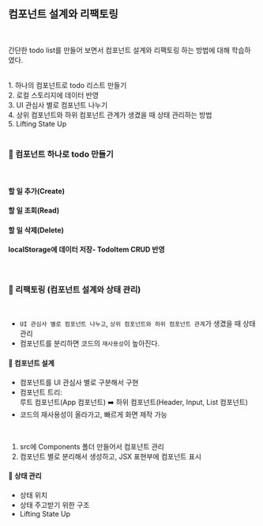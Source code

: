 ## 컴포넌트 설계와 리팩토링
<br>

간단한 todo list를 만들어 보면서 컴포넌트 설계와 리팩토링 하는 방법에 대해 학습하였다.

<br>
1. 하나의 컴포넌트로 todo 리스트 만들기<br>
2. 로컬 스토리지에 데이터 반영 <br>
3. UI 관심사 별로 컴포넌트 나누기</br>
4. 상위 컴포넌트와 하위 컴포넌트 관계가 생겼을 때 상태 관리하는 방법</br>
5. Lifting State Up
<br><br>

### 📅 컴포넌트 하나로 todo 만들기
<br>

#### 할 일 추가(Create)<br>
#### 할 일 조회(Read)<br>
#### 할 일 삭제(Delete)<br>
#### localStorage에 데이터 저장- TodoItem CRUD 반영
<br>

### 📅 리팩토링 (컴포넌트 설계와 상태 관리)
<br>

- `UI 관심사 별로 컴포넌트 나누고`, `상위 컴포넌트와 하위 컴포넌트 관계`가 생겼을 때 상태 관리<br>
- 컴포넌트를 분리하면 코드의 `재사용성`이 높아진다.

#### 🚀 컴포넌트 설계
- 컴포넌트를 UI 관심사 별로 구분해서 구현
- 컴포넌트 트리:<br>
  루트 컴포넌트(App 컴포넌트) ➡️ 하위 컴포넌트(Header, Input, List 컴포넌트)
- 코드의 재사용성이 올라가고, 빠르게 화면 제작 가능
<br>

1. src에 Components 폴더 만들어서 컴포넌트 관리
2. 컴포넌트 별로 분리해서 생성하고, JSX 표현부에 컴포넌트 표시

#### 🚀 상태 관리
- 상태 위치
- 상태 주고받기 위한 구조
- Lifting State Up
